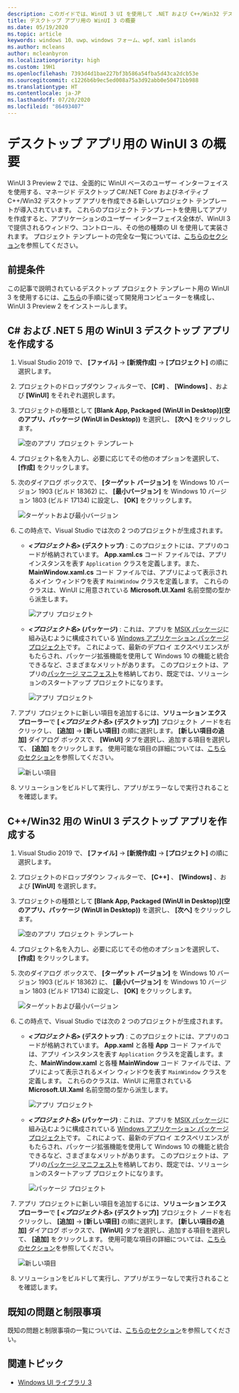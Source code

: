 ```yaml
---
description: このガイドでは、WinUI 3 UI を使用して .NET および C++/Win32 デスクトップ アプリの作成を開始する方法について説明します。
title: デスクトップ アプリ用の WinUI 3 の概要
ms.date: 05/19/2020
ms.topic: article
keywords: windows 10、uwp、windows フォーム、wpf、xaml islands
ms.author: mcleans
author: mcleanbyron
ms.localizationpriority: high
ms.custom: 19H1
ms.openlocfilehash: 7393d4d1bae227bf3b586a54fba5d43ca2dcb53e
ms.sourcegitcommit: c1226b6b9ec5ed008a75a3d92abb0e50471bb988
ms.translationtype: HT
ms.contentlocale: ja-JP
ms.lasthandoff: 07/20/2020
ms.locfileid: "86493407"
---
```

# <a name="get-started-with-winui-3-for-desktop-apps"></a>デスクトップ アプリ用の WinUI 3 の概要

WinUI 3 Preview 2 では、全面的に WinUI ベースのユーザー インターフェイスを使用する、マネージド デスクトップ C#/.NET Core およびネイティブ C++/Win32 デスクトップ アプリを作成できる新しいプロジェクト テンプレートが導入されています。 これらのプロジェクト テンプレートを使用してアプリを作成すると、アプリケーションのユーザー インターフェイス全体が、WinUI 3 で提供されるウィンドウ、コントロール、その他の種類の UI を使用して実装されます。 プロジェクト テンプレートの完全な一覧については、[こちらのセクション](index.md#project-templates-for-winui-3)を参照してください。

## <a name="prerequisites"></a>前提条件

この記事で説明されているデスクトップ プロジェクト テンプレート用の WinUI 3 を使用するには、[こちら](index.md#install-winui-3-preview-2)の手順に従って開発用コンピューターを構成し、WinUI 3 Preview 2 をインストールします。

## <a name="create-a-winui-3-desktop-app-for-c-and-net-5"></a>C# および .NET 5 用の WinUI 3 デスクトップ アプリを作成する

1. Visual Studio 2019 で、 **[ファイル]**  ->  **[新規作成]**  ->  **[プロジェクト]** の順に選択します。

2. プロジェクトのドロップダウン フィルターで、 **[C#]** 、 **[Windows]** 、および **[WinUI]** をそれぞれ選択します。

3. プロジェクトの種類として **[Blank App, Packaged (WinUI in Desktop)]\(空のアプリ、パッケージ (WinUI in Desktop)\)** を選択し、 **[次へ]** をクリックします。

    ![空のアプリ プロジェクト テンプレート](images/WinUI-csharp-newproject.png)

4. プロジェクト名を入力し、必要に応じてその他のオプションを選択して、 **[作成]** をクリックします。

5. 次のダイアログ ボックスで、 **[ターゲット バージョン]** を Windows 10 バージョン 1903 (ビルド 18362) に、 **[最小バージョン]** を Windows 10 バージョン 1803 (ビルド 17134) に設定し、 **[OK]** をクリックします。

    ![ターゲットおよび最小バージョン](images/WinUI-min-target-version.png)

6. この時点で、Visual Studio では次の 2 つのプロジェクトが生成されます。

    * ***<プロジェクト名>* (デスクトップ)** : このプロジェクトには、アプリのコードが格納されています。 **App.xaml.cs** コード ファイルでは、アプリ インスタンスを表す `Application` クラスを定義します。また、**MainWindow.xaml.cs** コード ファイルでは、アプリによって表示されるメイン ウィンドウを表す `MainWindow` クラスを定義します。 これらのクラスは、WinUI に用意されている **Microsoft.UI.Xaml** 名前空間の型から派生します。

        ![アプリ プロジェクト](images/WinUI-csharp-appproject.png)

    * ***<プロジェクト名>* (パッケージ)** : これは、アプリを [MSIX パッケージ](https://docs.microsoft.com/windows/msix/overview)に組み込むように構成されている [Windows アプリケーション パッケージ プロジェクト](https://docs.microsoft.com/windows/msix/desktop/desktop-to-uwp-packaging-dot-net)です。 これによって、最新のデプロイ エクスペリエンスがもたらされ、パッケージ拡張機能を使用して Windows 10 の機能と統合できるなど、さまざまなメリットがあります。 このプロジェクトは、アプリの[パッケージ マニフェスト](https://docs.microsoft.com/uwp/schemas/appxpackage/uapmanifestschema/schema-root)を格納しており、既定では、ソリューションのスタートアップ プロジェクトになります。

        ![アプリ プロジェクト](images/WinUI-csharp-packageproject.png)

7. アプリ プロジェクトに新しい項目を追加するには、**ソリューション エクスプローラー**で **[ *<プロジェクト名>* (デスクトップ)]** プロジェクト ノードを右クリックし、 **[追加]**  ->  **[新しい項目]** の順に選択します。 **[新しい項目の追加]** ダイアログ ボックスで、 **[WinUI]** タブを選択し、追加する項目を選択して、 **[追加]** をクリックします。 使用可能な項目の詳細については、[こちらのセクション](index.md#item-templates-for-winui-3)を参照してください。

    ![新しい項目](images/WinUI-csharp-newitem.png)

8. ソリューションをビルドして実行し、アプリがエラーなしで実行されることを確認します。

## <a name="create-a-winui-3-desktop-app-for-cwin32"></a>C++/Win32 用の WinUI 3 デスクトップ アプリを作成する

1. Visual Studio 2019 で、 **[ファイル]**  ->  **[新規作成]**  ->  **[プロジェクト]** の順に選択します。

2. プロジェクトのドロップダウン フィルターで、 **[C++]** 、 **[Windows]** 、および **[WinUI]** を選択します。

3. プロジェクトの種類として **[Blank App, Packaged (WinUI in Desktop)]\(空のアプリ、パッケージ (WinUI in Desktop)\)** を選択し、 **[次へ]** をクリックします。

    ![空のアプリ プロジェクト テンプレート](images/WinUI-cpp-newproject.png)

4. プロジェクト名を入力し、必要に応じてその他のオプションを選択して、 **[作成]** をクリックします。

5. 次のダイアログ ボックスで、 **[ターゲット バージョン]** を Windows 10 バージョン 1903 (ビルド 18362) に、 **[最小バージョン]** を Windows 10 バージョン 1803 (ビルド 17134) に設定し、 **[OK]** をクリックします。

    ![ターゲットおよび最小バージョン](images/WinUI-min-target-version.png)

6. この時点で、Visual Studio では次の 2 つのプロジェクトが生成されます。

    * ***<プロジェクト名>* (デスクトップ)** : このプロジェクトには、アプリのコードが格納されています。 **App.xaml** と各種 **App** コード ファイルでは、アプリ インスタンスを表す `Application` クラスを定義します。また、**MainWindow.xaml** と各種 **MainWindow** コード ファイルでは、アプリによって表示されるメイン ウィンドウを表す `MainWindow` クラスを定義します。 これらのクラスは、WinUI に用意されている **Microsoft.UI.Xaml** 名前空間の型から派生します。

        ![アプリ プロジェクト](images/WinUI-cpp-appproject.png)

    * ***<プロジェクト名>* (パッケージ)** : これは、アプリを [MSIX パッケージ](https://docs.microsoft.com/windows/msix/overview)に組み込むように構成されている [Windows アプリケーション パッケージ プロジェクト](https://docs.microsoft.com/windows/msix/desktop/desktop-to-uwp-packaging-dot-net)です。 これによって、最新のデプロイ エクスペリエンスがもたらされ、パッケージ拡張機能を使用して Windows 10 の機能と統合できるなど、さまざまなメリットがあります。 このプロジェクトは、アプリの[パッケージ マニフェスト](https://docs.microsoft.com/uwp/schemas/appxpackage/uapmanifestschema/schema-root)を格納しており、既定では、ソリューションのスタートアップ プロジェクトになります。

        ![パッケージ プロジェクト](images/WinUI-cpp-packageproject.png)

7. アプリ プロジェクトに新しい項目を追加するには、**ソリューション エクスプローラー**で **[ *<プロジェクト名>* (デスクトップ)]** プロジェクト ノードを右クリックし、 **[追加]**  ->  **[新しい項目]** の順に選択します。 **[新しい項目の追加]** ダイアログ ボックスで、 **[WinUI]** タブを選択し、追加する項目を選択して、 **[追加]** をクリックします。 使用可能な項目の詳細については、[こちらのセクション](index.md#item-templates-for-winui-3)を参照してください。

    ![新しい項目](images/WinUI-cpp-newitem.png)

8. ソリューションをビルドして実行し、アプリがエラーなしで実行されることを確認します。

## <a name="known-issues-and-limitations"></a>既知の問題と制限事項

既知の問題と制限事項の一覧については、[こちらのセクション](index.md#preview-2-limitations-and-known-issues)を参照してください。

## <a name="related-topics"></a>関連トピック

* [Windows UI ライブラリ 3](index.md)

